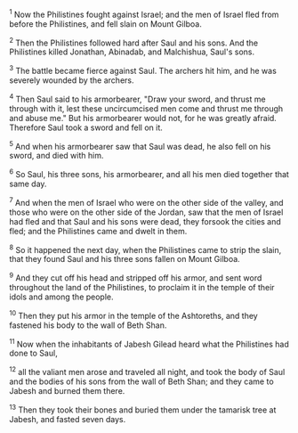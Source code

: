 <sup>1</sup> 
Now the Philistines fought against Israel; and the men of Israel fled from before the Philistines, and fell slain on Mount Gilboa. 

<sup>2</sup> 
Then the Philistines followed hard after Saul and his sons. And the Philistines killed Jonathan, Abinadab, and Malchishua, Saul's sons. 

<sup>3</sup> 
The battle became fierce against Saul. The archers hit him, and he was severely wounded by the archers. 

<sup>4</sup> 
Then Saul said to his armorbearer, "Draw your sword, and thrust me through with it, lest these uncircumcised men come and thrust me through and abuse me." But his armorbearer would not, for he was greatly afraid. Therefore Saul took a sword and fell on it. 

<sup>5</sup> 
And when his armorbearer saw that Saul was dead, he also fell on his sword, and died with him. 

<sup>6</sup> 
So Saul, his three sons, his armorbearer, and all his men died together that same day. 

<sup>7</sup> 
And when the men of Israel who were on the other side of the valley, and those who were on the other side of the Jordan, saw that the men of Israel had fled and that Saul and his sons were dead, they forsook the cities and fled; and the Philistines came and dwelt in them. 

<sup>8</sup> 
So it happened the next day, when the Philistines came to strip the slain, that they found Saul and his three sons fallen on Mount Gilboa. 

<sup>9</sup> 
And they cut off his head and stripped off his armor, and sent word throughout the land of the Philistines, to proclaim it in the temple of their idols and among the people. 

<sup>10</sup> 
Then they put his armor in the temple of the Ashtoreths, and they fastened his body to the wall of Beth Shan. 

<sup>11</sup> 
Now when the inhabitants of Jabesh Gilead heard what the Philistines had done to Saul, 

<sup>12</sup> 
all the valiant men arose and traveled all night, and took the body of Saul and the bodies of his sons from the wall of Beth Shan; and they came to Jabesh and burned them there. 

<sup>13</sup> 
Then they took their bones and buried them under the tamarisk tree at Jabesh, and fasted seven days.